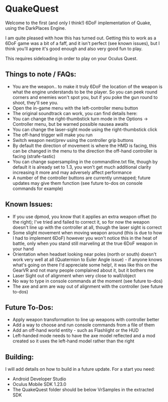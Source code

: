 QuakeQuest
==========

Welcome to the first (and only I think!) 6DoF implementation of Quake, using the DarkPlaces Engine.

I am quite pleased with how this has turned out. Getting this to work as a 6DoF game was a bit of a faff, and it isn't perfect (see known issues), but I think you'll agree it's good enough and also very good fun to play.

This requires sideloading in order to play on your Oculus Quest.

Things to note / FAQs:
----------------------
* You are the weapon.. to make it truly 6DoF the location of the weapon is what the engine understands to be the player. So you can peek round corners and enemies won't spot you, but if you poke the gun round to shoot, they'll see you.
* Open the in-game menu with the left-controller menu button
* The original soundtrack can work, you can find details here: 
* You can change the right-thumbstick turn mode in the Options -> Controller menu, but be warned possible nausea awaits
* You can change the laser-sight mode using the right-thumbstick click
* The off-hand trigger will make you run
* Switch weapon next/prev using the controller grip buttons
* By default the direction of movement is where the HMD is facing, this can be changed in the menu to the direction the off-hand controller is facing (strafe-tastic)
* You can change supersampling in the commandline.txt file, though by default it is already set to 1.3, you won't get much additional clarity increasing it more and may adversely affect performance
* A number of the controller buttons are currently unmapped; future updates may give them function (see future to-dos on console commands for example)

Known Issues:
-------------
* If you use dpmod, you know that it applies an extra weapon offset (to the right); I've tried and failed to correct it, so for now the weapon doesn't line up with the controller at all, though the laser sight is correct
* Some slight movement when moving weapon around (this is due to how I had to implement 6DoF) however you won't notice this in the heat of battle, only when you stand still marveling at the true 6DoF weapon in your hand
* Orientation when headset looking near poles (north or south) doesn't work very well at all (Quaternion to Euler Angle issue) - if anyone knows what's going on there I'd appreciate some help!, it was like this on the GearVR and not many people complained about it, but it bothers me
* Laser Sight out of alignment when very close to wall/object
* No way to type in console commands at the moment (see future to-dos)
* The axe and arm are way out of alignment with the controller (see future to-dos)

Future To-Dos:
--------------
* Apply weapon transformation to line up weapons with controller better
* Add a way to choose and run console commands from a file of them
* Add an off-hand world entity - such as Flashlight or the HUD
* Left-handed mode needs to have the axe model reflected and a mod created so it uses the left-hand model rather than the right

Building:
---------

I will add details on how to build in a future update. For a start you need:

* Android Developer Studio
* Oculus Mobile SDK 1.23.0
* The QuakeQuest folder should be below VrSamples in the extracted SDK
